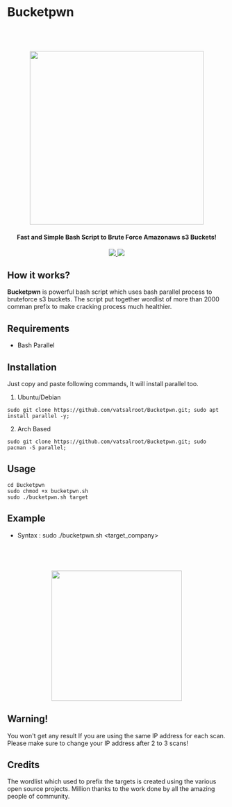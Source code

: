 # Bucketpwn

<h1 align="center">
  <br>
  <img src="https://github.com/vatsalroot/Bucketpwn/raw/main/img/Logo.png" width="400px" </img>
</h1>

<h4 align="center">Fast and Simple Bash Script to Brute Force Amazonaws s3 Buckets!</h4>

<p align="center">
<a href="https://www.gnu.org/software/bash"><img src="https://img.shields.io/badge/Made%20with-Bash-1f425f.svg"> </a>
<a href="https://github.com/vatsalroot/Bucketpwn/issues"><img src="https://img.shields.io/badge/contributions-welcome-brightgreen.svg?style=flat"></a>
</p>

## How it works?

<b>Bucketpwn</b> is powerful bash script which uses bash parallel process to bruteforce s3 buckets. The script put together wordlist of more than 2000 comman prefix to make cracking process much healthier. 


## Requirements

- Bash Parallel


## Installation 

Just copy and paste following commands, It will install parallel too.

1. Ubuntu/Debian

```
sudo git clone https://github.com/vatsalroot/Bucketpwn.git; sudo apt install parallel -y;
```

2. Arch Based

```
sudo git clone https://github.com/vatsalroot/Bucketpwn.git; sudo pacman -S parallel;
```


## Usage

```
cd Bucketpwn
sudo chmod +x bucketpwn.sh
sudo ./bucketpwn.sh target
```

## Example

- Syntax : sudo ./bucketpwn.sh <target_company>
<h1 align="center">
  <br>
  <img src="https://github.com/vatsalroot/Bucketpwn/raw/main/img/carbon.png" width="300px" </img>
</h1>


## Warning!

You won't get any result If you are using the same IP address for each scan. Please make sure to change your IP address after 2 to 3 scans!

## Credits

The wordlist which used to prefix the targets is created using the various open source projects. Million thanks to the work done by all the amazing people of community.
